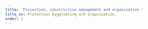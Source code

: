 ```yaml
---
title: 'Projection, construction management and organization.'
title_sv: Projection byggledning och organisation.
order: 1
---
```


